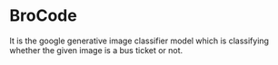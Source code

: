 # BroCode


It is the google generative image classifier model which is classifying whether the given image is a bus ticket or not.